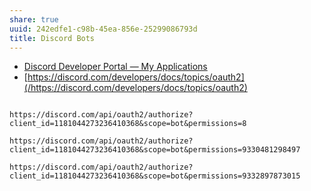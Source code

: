 ```yaml
---
share: true
uuid: 242edfe1-c98b-45ea-856e-25299086793d
title: Discord Bots
---
```

* [Discord Developer Portal — My Applications](https://discord.com/developers/applications)
* [https://discord.com/developers/docs/topics/oauth2](/https://discord.com/developers/docs/topics/oauth2)

```

https://discord.com/api/oauth2/authorize?client_id=1181044273236410368&scope=bot&permissions=8

https://discord.com/api/oauth2/authorize?client_id=1181044273236410368&scope=bot&permissions=9330481298497

https://discord.com/api/oauth2/authorize?client_id=1181044273236410368&scope=bot&permissions=9332897873015

```